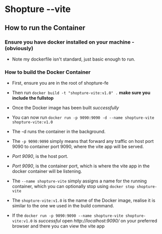 # Shopture --vite

## How to run the Container

### Ensure you have docker installed on your machine - (obviously)

- Note my dockerfile isn't standard, just basic enough to run.

### How to build the Docker Container

- First, ensure you are in the root of shopture-fe
- Then run `docker build -t "shopture-vite:v1.0" .` **make sure you include the fullstop**
- Once the Docker image has been built _successfully_
- You can now run `docker run -p 9090:9090 -d --name shopture-vite shopture-vite:v1.0`
- The -d runs the container in the background.
- The `-p 9090:9090` simply means that forward any traffic on host port 9090 to container port 9090, where the vite app will be served.
- _Port 9090_, is the host port.
- _Port 9090_, is the container port, which is where the vite app in the docker container will be listening.
- The `--name shopture-vite` simply assigns a name for the running container, which you can optionally stop using `docker stop shopture-vite`
- The `shopture-vite:v1.0` is the name of the Docker image, realise it is similar to the one we used in the build command.

- If the `docker run -p 9090:9090 --name shopture-vite shopture-vite:v1.0` is _successful_ open _http://localhost:9090/_ on your preferred browser and there you can view the vite app
